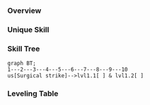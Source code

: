 ### Overview
### Unique Skill
### Skill Tree
```mermaid 
graph BT;
1---2---3---4---5---6---7---8---9---10
us[Surgical strike]-->lvl1.1[ ] & lvl1.2[ ]
```
### Leveling Table